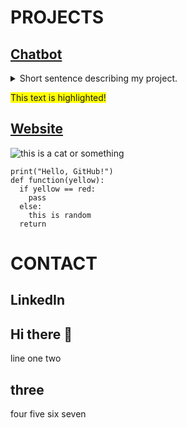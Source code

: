 # PROJECTS
## [Chatbot](google.com)
<details>
  <summary>Short sentence describing my project.</summary>

![Highlight Badge](https://img.shields.io/badge/Note-Important-yellow)

<img src="https://img.shields.io/badge/Note-Important-yellow" alt="Highlight Badge">



🥉🟡
- [x] this is an item
- [ ] this is another item
- [ ] this is a third item






</details>

<span style="background-color: #FFFF00">This text is highlighted!</span>


## [Website](google.com)

![this is a cat or something](https://www.nps.gov/romo/learn/nature/images/Marmot_Fat_250x400.jpg)

```
print("Hello, GitHub!")
def function(yellow):
  if yellow == red:
    pass
  else:
    this is random
  return

```

# CONTACT
## LinkedIn








## Hi there 👋

line one
two
## three
four
five
six
seven
<!--
**cunninghamzachery/cunninghamzachery** is a ✨ _special_ ✨ repository because its `README.md` (this file) appears on your GitHub profile.

Here are some ideas to get you started:

- 🔭 I’m currently working on ...
- 🌱 I’m currently learning ...
- 👯 I’m looking to collaborate on ...
- 🤔 I’m looking for help with ...
- 💬 Ask me about ...
- 📫 How to reach me: ...
- 😄 Pronouns: ...
- ⚡ Fun fact: ...
-->
